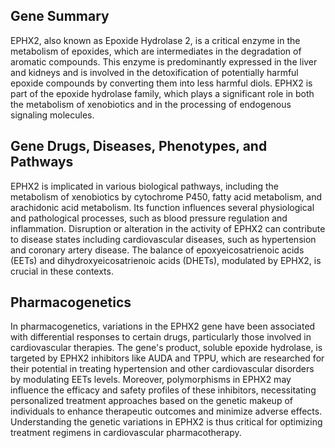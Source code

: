 ## Gene Summary
EPHX2, also known as Epoxide Hydrolase 2, is a critical enzyme in the metabolism of epoxides, which are intermediates in the degradation of aromatic compounds. This enzyme is predominantly expressed in the liver and kidneys and is involved in the detoxification of potentially harmful epoxide compounds by converting them into less harmful diols. EPHX2 is part of the epoxide hydrolase family, which plays a significant role in both the metabolism of xenobiotics and in the processing of endogenous signaling molecules.

## Gene Drugs, Diseases, Phenotypes, and Pathways
EPHX2 is implicated in various biological pathways, including the metabolism of xenobiotics by cytochrome P450, fatty acid metabolism, and arachidonic acid metabolism. Its function influences several physiological and pathological processes, such as blood pressure regulation and inflammation. Disruption or alteration in the activity of EPHX2 can contribute to disease states including cardiovascular diseases, such as hypertension and coronary artery disease. The balance of epoxyeicosatrienoic acids (EETs) and dihydroxyeicosatrienoic acids (DHETs), modulated by EPHX2, is crucial in these contexts.

## Pharmacogenetics
In pharmacogenetics, variations in the EPHX2 gene have been associated with differential responses to certain drugs, particularly those involved in cardiovascular therapies. The gene's product, soluble epoxide hydrolase, is targeted by EPHX2 inhibitors like AUDA and TPPU, which are researched for their potential in treating hypertension and other cardiovascular disorders by modulating EETs levels. Moreover, polymorphisms in EPHX2 may influence the efficacy and safety profiles of these inhibitors, necessitating personalized treatment approaches based on the genetic makeup of individuals to enhance therapeutic outcomes and minimize adverse effects. Understanding the genetic variations in EPHX2 is thus critical for optimizing treatment regimens in cardiovascular pharmacotherapy.